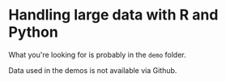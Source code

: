 # Handling large data with R and Python

What you're looking for is probably in the `demo` folder.

Data used in the demos is not available via Github.
